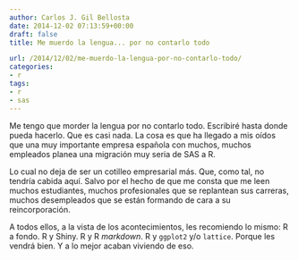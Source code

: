 ```yaml
---
author: Carlos J. Gil Bellosta
date: 2014-12-02 07:13:59+00:00
draft: false
title: Me muerdo la lengua... por no contarlo todo

url: /2014/12/02/me-muerdo-la-lengua-por-no-contarlo-todo/
categories:
- r
tags:
- r
- sas
---
```


Me tengo que morder la lengua por no contarlo todo. Escribiré hasta donde pueda hacerlo. Que es casi nada. La cosa es que ha llegado a mis oídos que una muy importante empresa española con muchos, muchos empleados planea una migración muy seria de SAS a R.

Lo cual no deja de ser un cotilleo empresarial más. Que, como tal, no tendría cabida aquí. Salvo por el hecho de que me consta que me leen muchos estudiantes, muchos profesionales que se replantean sus carreras, muchos desempleados que se están formando de cara a su reincorporación.

A todos ellos, a la vista de los acontecimientos, les recomiendo lo mismo: R a fondo. R y Shiny. R y R _markdown_. R y `ggplot2` y/o `lattice`. Porque les vendrá bien. Y a lo mejor acaban viviendo de eso.
